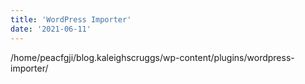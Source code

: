 ```yaml
---
title: 'WordPress Importer'
date: '2021-06-11'
---
```


/home/peacfgji/blog.kaleighscruggs/wp-content/plugins/wordpress-importer/
